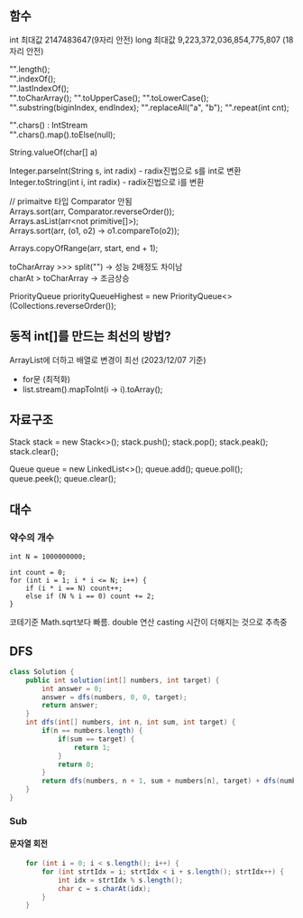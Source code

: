 ## 함수

int 최대값 2147483647(9자리 안전)
long 최대값 9,223,372,036,854,775,807 (18자리 안전)

"".length();  
"".indexOf();  
"".lastIndexOf();  
"".toCharArray();
"".toUpperCase();
"".toLowerCase();
"".substring(biginIndex, endIndex);
"".replaceAll("a", "b");
"".repeat(int cnt);  

"".chars() : IntStream  
"".chars().map().toElse(null);  

String.valueOf(char[] a)  

Integer.parseInt(String s, int radix) - radix진법으로 s를 int로 변환
Integer.toString(int i, int radix) - radix진법으로 i를 변환


// primaitve 타입 Comparator 안됨  
Arrays.sort(arr, Comparator.reverseOrder());  
Arrays.asList(arr<not primitive[]>);  
Arrays.sort(arr, (o1, o2) -> o1.compareTo(o2));

Arrays.copyOfRange(arr, start, end + 1);

toCharArray >>> split("") -> 성능 2배정도 차이남  
charAt > toCharArray -> 조금상승  


PriorityQueue<Integer> priorityQueueHighest = new PriorityQueue<>(Collections.reverseOrder());  

## 동적 int[]를 만드는 최선의 방법?
 ArrayList에 더하고 배열로 변경이 최선 (2023/12/07 기준)
* for문 (최적화)
* list.stream().mapToInt(i -> i).toArray();


## 자료구조

Stack<Integer> stack = new Stack<>();
stack.push();
stack.pop();
stack.peak();
stack.clear();

Queue<Integer> queue = new LinkedList<>();
queue.add();
queue.poll();
queue.peek();
queue.clear();

## 대수

### 약수의 개수
```
int N = 1000000000;

int count = 0;
for (int i = 1; i * i <= N; i++) {
	if (i * i == N) count++;
	else if (N % i == 0) count += 2;
}
```
코테기준 Math.sqrt보다 빠름. double 연산 casting 시간이 더해지는 것으로 추측중


## DFS

```java
class Solution {
    public int solution(int[] numbers, int target) {
        int answer = 0;
        answer = dfs(numbers, 0, 0, target);
        return answer;
    }
    int dfs(int[] numbers, int n, int sum, int target) {
        if(n == numbers.length) {
            if(sum == target) {
                return 1;
            }
            return 0;
        }
        return dfs(numbers, n + 1, sum + numbers[n], target) + dfs(numbers, n + 1, sum - numbers[n], target);
    }
}
```



### Sub
#### 문자열 회전
```java
    for (int i = 0; i < s.length(); i++) {
        for (int strtIdx = i; strtIdx < i + s.length(); strtIdx++) {
            int idx = strtIdx % s.length();
            char c = s.charAt(idx);
        }
    }
```
